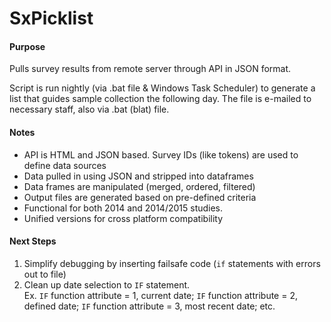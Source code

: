# SxPicklist

#### Purpose
Pulls survey results from remote server through API in JSON format.  

Script is run nightly (via .bat file & Windows Task Scheduler) to generate a list that guides sample collection the following day.  The file is e-mailed to necessary staff, also via .bat (blat) file.

#### Notes
+ API is HTML and JSON based. Survey IDs (like tokens) are used to define data sources
+ Data pulled in using JSON and stripped into dataframes
+ Data frames are manipulated (merged, ordered, filtered)
+ Output files are generated based on pre-defined criteria
+ Functional for both 2014 and 2014/2015 studies.
+ Unified versions for cross platform compatibility

#### Next Steps

1. Simplify debugging by inserting failsafe code (<code>if</code> statements with errors out to file)
2. Clean up date selection to <code>IF</code> statement.  
    Ex. <code>IF</code> function attribute = 1, current date; 
    <code>IF</code> function attribute = 2, defined date; 
    <code>IF</code> function attribute = 3, most recent date; etc.


